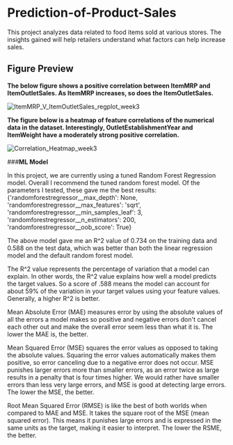 # Prediction-of-Product-Sales

This project analyzes data related to food items sold at various stores. The insights gained will help retailers understand what factors can help increase sales.

## Figure Preview

**The below figure shows a positive correlation between ItemMRP and ItemOutletSales. As ItemMRP increases, so does the ItemOutletSales.**

![ItemMRP_V_ItemOutletSales_regplot_week3](https://github.com/IndiaTJohnson/Prediction-of-Product-Sales/assets/12077809/aec4aee0-d312-422e-a82b-4ffa77cd06c1)

**The figure below is a heatmap of feature correlations of the numerical data in the dataset. Interestingly, OutletEstablishmentYear and ItemWeight have a moderately strong positive correlation.**

![Correlation_Heatmap_week3](https://github.com/IndiaTJohnson/Prediction-of-Product-Sales/assets/12077809/547dba95-13c7-4bee-8fdc-b4ca9d22ec3d)

###**ML Model**

In this project, we are currently using a tuned Random Forest Regression model. Overall I recommend the tuned random forest model. Of the parameters I tested, these gave me the best results: {'randomforestregressor__max_depth': None, 'randomforestregressor__max_features': 'sqrt', 'randomforestregressor__min_samples_leaf': 3, 'randomforestregressor__n_estimators': 200, 'randomforestregressor__oob_score': True}

The above model gave me an R^2 value of 0.734 on the training data and 0.588 on the test data, which was better than both the linear regression model and the default random forest model.

The R^2 value represents the percentage of variation that a model can explain. In other words, the R^2 value explains how well a model predicts the target values. So a score of .588 means the model can account for about 59% of the variation in your target values using your feature values. Generally, a higher R^2 is better.

Mean Absolute Error (MAE) measures error by using the absolute values of all the errors a model makes so positive and negative errors don't cancel each other out and make the overall error seem less than what it is. The lower the MAE is, the better.

Mean Squared Error (MSE) squares the error values as opposed to taking the absolute values. Squaring the error values automatically makes them positive, so error canceling due to a negative error does not occur. MSE punishes larger errors more than smaller errors, as an error twice as large results in a penalty that is four times higher. We would rather have smaller errors than less very large errors, and MSE is good at detecting large errors. The lower the MSE, the better.

Root Mean Squared Error (RMSE) is like the best of both worlds when compared to MAE and MSE. It takes the square root of the MSE (mean squared error). This means it punishes large errors and is expressed in the same units as the target, making it easier to interpret. The lower the RSME, the better.
